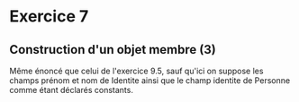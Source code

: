 # Exercice 7
## Construction d'un objet membre (3)

Même énoncé que celui de l'exercice 9.5, sauf qu'ici on suppose les champs 
prénom et nom de Identite ainsi que le champ identite de Personne comme étant 
déclarés constants.
